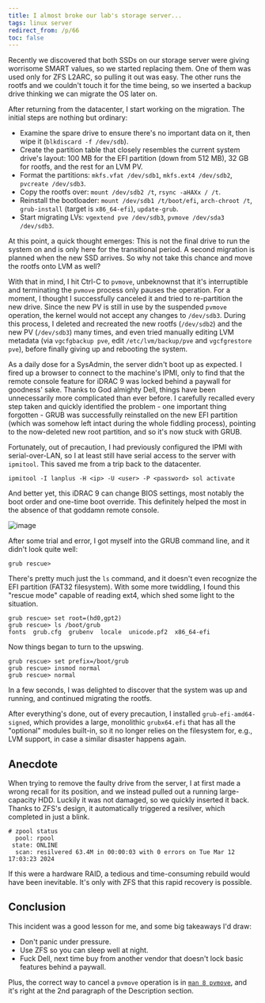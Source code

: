 ```yaml
---
title: I almost broke our lab's storage server...
tags: linux server
redirect_from: /p/66
toc: false
---
```


Recently we discovered that both SSDs on our storage server were giving worrisome SMART values, so we started replacing them.
One of them was used only for ZFS L2ARC, so pulling it out was easy.
The other runs the rootfs and we couldn't touch it for the time being, so we inserted a backup drive thinking we can migrate the OS later on.

After returning from the datacenter, I start working on the migration.
The initial steps are nothing but ordinary:

- Examine the spare drive to ensure there's no important data on it, then wipe it (`blkdiscard -f /dev/sdb`).
- Create the partition table that closely resembles the current system drive's layout: 100 MB for the EFI partition (down from 512 MB), 32 GB for rootfs, and the rest for an LVM PV.
- Format the partitions: `mkfs.vfat /dev/sdb1`, `mkfs.ext4 /dev/sdb2`, `pvcreate /dev/sdb3`.
- Copy the rootfs over: `mount /dev/sdb2 /t`, `rsync -aHAXx / /t`.
- Reinstall the bootloader: `mount /dev/sdb1 /t/boot/efi`, `arch-chroot /t`, `grub-install` (target is `x86_64-efi`), `update-grub`.
- Start migrating LVs: `vgextend pve /dev/sdb3`, `pvmove /dev/sda3 /dev/sdb3`.

At this point, a quick thought emerges: This is not the final drive to run the system on and is only here for the transitional period.
A second migration is planned when the new SSD arrives. So why not take this chance and move the rootfs onto LVM as well?

With that in mind, I hit Ctrl-C to `pvmove`, unbeknownst that it's interruptible and terminating the `pvmove` process only pauses the operation.
For a moment, I thought I successfully canceled it and tried to re-partition the new drive.
Since the new PV is still in use by the suspended `pvmove` operation, the kernel would not accept any changes to `/dev/sdb3`.
During this process, I deleted and recreated the new rootfs (`/dev/sdb2`) and the new PV (`/dev/sdb3`) many times, and even tried manually editing LVM metadata (via `vgcfgbackup pve`, edit `/etc/lvm/backup/pve` and `vgcfgrestore pve`), before finally giving up and rebooting the system.

As a daily dose for a SysAdmin, the server didn't boot up as expected.
I fired up a browser to connect to the machine's IPMI, only to find that the remote console feature for iDRAC 9 was locked behind a paywall for goodness' sake.
Thanks to God almighty Dell, things have been unnecessarily more complicated than ever before.
I carefully recalled every step taken and quickly identified the problem - one important thing forgotten - GRUB was successfully reinstalled on the new EFI partition (which was somehow left intact during the whole fiddling process), pointing to the now-deleted new root partition, and so it's now stuck with GRUB.

Fortunately, out of precaution, I had previously configured the IPMI with serial-over-LAN, so I at least still have serial access to the server with `ipmitool`. This saved me from a trip back to the datacenter.

```shell
ipmitool -I lanplus -H <ip> -U <user> -P <password> sol activate
```

And better yet, this iDRAC 9 can change BIOS settings, most notably the boot order and one-time boot override. This definitely helped the most in the absence of that goddamn remote console.

![image](/image/server/idrac-boot-override.png)

After some trial and error, I got myself into the GRUB command line, and it didn't look quite well:

```shell
grub rescue> 
```

There's pretty much just the `ls` command, and it doesn't even recognize the EFI partition (FAT32 filesystem). With some more twiddling, I found this "rescue mode" capable of reading ext4, which shed some light to the situation.

```shell
grub rescue> set root=(hd0,gpt2)
grub rescue> ls /boot/grub
fonts  grub.cfg  grubenv  locale  unicode.pf2  x86_64-efi
```

Now things began to turn to the upswing.

```shell
grub rescue> set prefix=/boot/grub
grub rescue> insmod normal
grub rescue> normal
```

In a few seconds, I was delighted to discover that the system was up and running, and continued migrating the rootfs.

After everything's done, out of every precaution, I installed `grub-efi-amd64-signed`, which provides a large, monolithic `grubx64.efi` that has all the "optional" modules built-in, so it no longer relies on the filesystem for, e.g., LVM support, in case a similar disaster happens again.

## Anecdote

When trying to remove the faulty drive from the server, I at first made a wrong recall for its position, and we instead pulled out a running large-capacity HDD. Luckily it was not damaged, so we quickly inserted it back. Thanks to ZFS's design, it automatically triggered a resilver, which completed in just a blink.

```text
# zpool status
  pool: rpool
 state: ONLINE
  scan: resilvered 63.4M in 00:00:03 with 0 errors on Tue Mar 12 17:03:23 2024
```

If this were a hardware RAID, a tedious and time-consuming rebuild would have been inevitable. It's only with ZFS that this rapid recovery is possible.

## Conclusion

This incident was a good lesson for me, and some big takeaways I'd draw:

- Don't panic under pressure.
- Use ZFS so you can sleep well at night.
- Fuck Dell, next time buy from another vendor that doesn't lock basic features behind a paywall.

Plus, the correct way to cancel a `pvmove` operation is in [`man 8 pvmove`](https://linux.die.net/man/8/pvmove), and it's right at the 2nd paragraph of the Description section.
